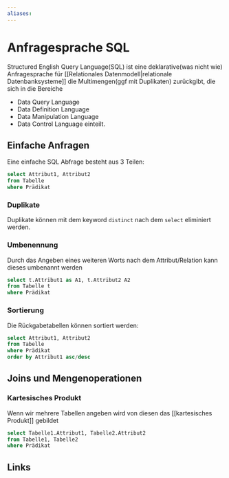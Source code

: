 ```yaml
---
aliases: 
---
```

# Anfragesprache SQL 
Structured English Query Language(SQL) ist eine deklarative(was nicht wie) Anfragesprache für [[Relationales Datenmodell|relationale Datenbanksysteme]] die Multimengen(ggf mit Duplikaten) zurückgibt, die sich in die Bereiche
- Data Query Language
- Data Definition Language
- Data Manipulation Language
- Data Control Language
einteilt.
## Einfache Anfragen
Eine einfache SQL Abfrage besteht aus 3 Teilen: 
```SQL
select Attribut1, Attribut2 
from Tabelle 
where Prädikat
```
 ### Duplikate
 Duplikate können mit dem keyword `distinct` nach dem `select` eliminiert werden.
 ### Umbenennung
 Durch das Angeben eines weiteren Worts nach dem Attribut/Relation kann dieses umbenannt werden
 ```SQL
 select t.Attribut1 as A1, t.Attribut2 A2
 from Tabelle t
 where Prädikat
 ```
 ### Sortierung
 Die Rückgabetabellen können sortiert werden:
 ```SQL
 select Attribut1, Attribut2
 from Tabelle
 where Prädikat
 order by Attribut1 asc/desc
 ```
 ## Joins und Mengenoperationen
 ### Kartesisches Produkt
 Wenn wir mehrere Tabellen angeben wird von diesen das [[kartesisches Produkt]] gebildet
 ```SQL
 select Tabelle1.Attribut1, Tabelle2.Attribut2
 from Tabelle1, Tabelle2
 where Prädikat
 ```
 
## Links